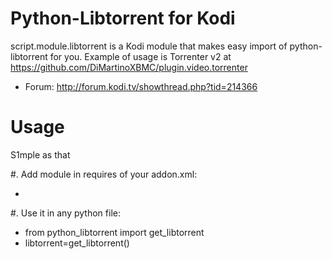 Python-Libtorrent for Kodi
==================
script.module.libtorrent is a Kodi module that makes easy import of python-libtorrent for you. Example of usage is Torrenter v2 at https://github.com/DiMartinoXBMC/plugin.video.torrenter

- Forum: http://forum.kodi.tv/showthread.php?tid=214366

Usage
==================

S1mple as that

#. Add module in requires of your addon.xml:

 * <import addon="script.module.libtorrent"/>

#. Use it in any python file:

 * from python_libtorrent import get_libtorrent
 * libtorrent=get_libtorrent()